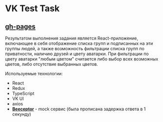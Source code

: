 # VK Test Task
## [**gh-pages**](https://esteradfi.github.io/vkgroups-test-task/)
Результатом выполнения задания является React-приложение, включающее в себя отображение списка групп и подписанных на
эти группы людей, а также возможность фильтрации списка групп по приватности, наличию друзей и цвету аватарки. При
фильтрации по цвету аватарки "любым цветом" считается либо выбор всех возможных цветов, либо отсутствие выбранных
цветов.

Используемые технологии:

- React
- Redux
- TypeScript
- VK UI
- axios
- [**Beeceptor**](https://app.beeceptor.com/console/vktest) - mock сервис (была прописана задержка ответа в 1 секунду)

